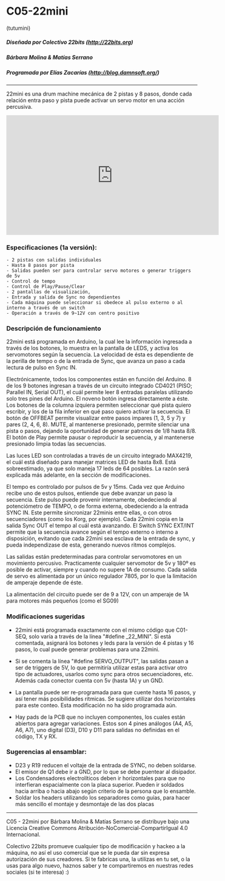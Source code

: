 # C05-22mini
(tutumini)

##### Diseñada por Colectivo 22bits (http://22bits.org)
##### Bárbara Molina & Matías Serrano
##### Programada por Elías Zacarías (http://blog.damnsoft.org/)
___________________________________

22mini es una drum machine mecánica de 2 pistas y 8 pasos, donde cada relación entra paso y pista puede activar un servo motor en una acción percusiva.

<iframe width="560" height="315" src="https://www.youtube.com/embed/PP0vCVJRCfk" frameborder="0" allow="accelerometer; autoplay; encrypted-media; gyroscope; picture-in-picture" allowfullscreen></iframe>

### Especificaciones (1a versión):

    - 2 pistas con salidas individuales
    - Hasta 8 pasos por pista
    - Salidas pueden ser para controlar servo motores o generar triggers de 5v
    - Control de tempo
    - Control de Play/Pause/Clear
    - 2 pantallas de visualización, 
    - Entrada y salida de Sync no dependientes 
    - Cada máquina puede seleccionar si obedece al pulso externo o al interno a través de un switch
    - Operación a través de 9~12V con centro positivo
    
### Descripción de funcionamiento
  
22mini está programada en Arduino, la cual lee la información ingresada a través de los botones, lo muestra en la pantalla de LEDS, y activa los servomotores según la secuencia. La velocidad de ésta es dependiente de la perilla de tempo o de la entrada de Sync, que avanza un paso a cada lectura de pulso en Sync IN.

Electrónicamente, todos los componentes están en función del Arduino. 8 de los 9 botones ingresan a través de un circuito integrado CD4021 (PISO; Parallel IN, Serial OUT), el cuál permite leer 8 entradas paralelas utilizando solo tres pines del Arduino. El noveno botón ingresa directamente a éste. Los botones de la columna izquiera permiten seleccionar qué pista quiero escribir, y los de la fila inferior en qué paso quiero activar la secuencia. El botón de OFFBEAT permite visualizar entre pasos impares (1, 3, 5 y 7) y pares (2, 4, 6, 8). MUTE, al mantenerse presionado, permite silenciar una pista o pasos, dejando la oportunidad de generar patrones de 1/8 hasta 8/8. El botón de Play permite pausar o reproducir la secuencia, y al mantenerse presionado limpia todas las secuencias.
    
Las luces LED son controladas a través de un circuito integrado MAX4219, el cuál está diseñado para manejar matrices LED de hasta 8x8. Está sobreestimado, ya que solo maneja 17 leds de 64 posibles. La razón será explicada más adelante, en la sección de modificaciones. 

El tempo es controlado por pulsos de 5v y 15ms. Cada vez que Arduino recibe uno de estos pulsos, entiende que debe avanzar un paso la secuencia. Este pulso puede provenir internamente, obedeciendo al potenciómetro de TEMPO, o de forma externa, obedeciendo a la entrada SYNC IN. Este permite sincronizar 22minis entre ellas, o con otros secuenciadores (como los Korg, por ejemplo). Cada 22mini copia en la salida Sync OUT el tempo al cuál está avanzando. El Switch SYNC EXT/INT permite que la secuencia avance según el tempo externo o interno a disposición, evitando que cada 22mini sea esclava de la entrada de sync, y pueda independizase de esta, generando nuevos ritmos complejos.

Las salidas están predeterminadas para controlar servomotores en un movimiento percusivo. Practicamente cualquier servomotor de 5v y 180º es posible de activar, siempre y cuando no supere 1A de consumo. Cada salida de servo es alimentada por un único regulador 7805, por lo que la limitación de amperaje depende de éste. 

La alimentación del circuito puede ser de 9 a 12V, con un amperaje de 1A para motores más pequeños (como el SG09)
    
### Modificaciones sugeridas
    
   - 22mini está programada exactamente con el mismo código que C01-SEQ, solo varía a través de la línea "#define _22_MINI". Si está comentada, asignará los botones y leds para la versión de 4 pistas y 16 pasos, lo cual puede generar problemas para una 22mini.
   
   - Si se comenta la línea "#define SERVO_OUTPUT", las salidas pasan a ser de triggers de 5V, lo que permitiría utilizar estas para activar otro tipo de actuadores, usarlos como sync para otros secuenciadores, etc. Además cada conector cuenta con 5v (hasta 1A) y un GND.
   
   - La pantalla puede ser re-programada para que cuente hasta 16 pasos, y así tener más posibilidades rítmicas. Se sugiere utilizar dos horizontales para este conteo. Esta modificación no ha sido programada aún.
   
   - Hay pads de la PCB que no incluyen componentes, los cuales están abiertos para agregar variaciones. Estos son 4 pines análogos (A4, A5, A6, A7), uno digital (D3), D10 y D11 para salidas no definidas en el código, TX y RX.  

### Sugerencias al ensamblar:
  
   - D23 y R19 reducen el voltaje de la entrada de SYNC, no deben soldarse.
   - El emisor de Q1 debe ir a GND, por lo que se debe puentear al disipador.
   - Los Condensadores electrolíticos deben ir horizontales para que no interfieran espacialmente con la placa superior. Pueden ir soldados hacia arriba o hacia abajo según criterio de la persona que lo ensamble.
   - Soldar los headers utilizando los separadores como guías, para hacer más sencillo el montaje y desmontaje de las dos placas
    
    
    
 _____________________________
 
C05 - 22mini por Bárbara Molina & Matías Serrano se distribuye bajo una Licencia Creative Commons Atribución-NoComercial-CompartirIgual 4.0 Internacional.
 
Colectivo 22bits promueve cualquier tipo de modificación y hackeo a la máquina, no así el uso comercial que se le pueda dar sin expresa autorización de sus creadores. Si te fabricas una, la utilizas en tu set, o la usas para algo nuevo, haznos saber y te compartiremos en nuestras redes sociales (si te interesa) :)
